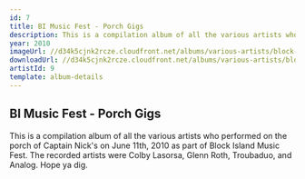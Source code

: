 ```yaml
---
id: 7
title: BI Music Fest - Porch Gigs
description: This is a compilation album of all the various artists who performed on the porch of Captain Nick's on June 11th, 2010 as part of Block Island Music Fest.
year: 2010
imageUrl: //d34k5cjnk2rcze.cloudfront.net/albums/various-artists/block-island-musicfest-2010/block-island-musicfest-2010.jpg
downloadUrl: //d34k5cjnk2rcze.cloudfront.net/albums/various-artists/block-island-musicfest-2010/block-island-musicfest-2010.zip
artistId: 9
template: album-details
---
```


## BI Music Fest - Porch Gigs

This is a compilation album of all the various artists who performed on the porch of Captain Nick's on June 11th, 2010 as part of Block Island Music Fest.  The recorded artists were Colby Lasorsa, Glenn Roth, Troubaduo, and Analog.  Hope ya dig.
